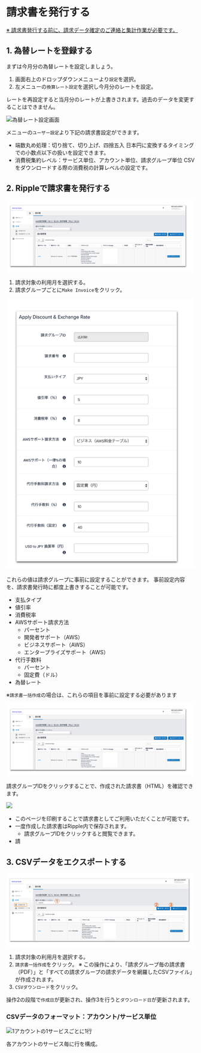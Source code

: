 # 請求書を発行する

[※ 請求書発行する前に、請求データ確定のご連絡と集計作業が必要です。](https://docs.mobingi.com/v/ripple/mobingi-ripple/mobingi-ripple-gai-yao#dashboard)

## 1. 為替レートを登録する

まずは今月分の為替レートを設定しましょう。

1. 画面右上のドロップダウンメニューより`設定`を選択。
2. 左メニューの`換算レート設定`を選択し今月分のレートを設定。

レートを再設定すると当月分のレートが上書きされます。過去のデータを変更することはできません。

![&#x70BA;&#x66FF;&#x30EC;&#x30FC;&#x30C8;&#x8A2D;&#x5B9A;&#x753B;&#x9762;](../.gitbook/assets/snip20180723_8.png)

メニューの`ユーザー設定`より下記の請求書設定ができます。

* 端数丸め処理：切り捨て、切り上げ、四捨五入 日本円に変換するタイミングでの小数点以下の扱いを設定できます。 
* 消費税集約レベル：サービス単位、アカウント単位、請求グループ単位 CSVをダウンロードする際の消費税の計算レベルの設定です。 

## 2. Rippleで請求書を発行する

![](../.gitbook/assets/snip20181005_6.png)

1. 請求対象の利用月を選択する。
2. 請求グループごとに`Make Invoice`をクリック。

![](../.gitbook/assets/snip20181005_4.png)

これらの値は請求グループに事前に設定することができます。 事前設定内容を、請求書発行時に都度上書きすることが可能です。

* 支払タイプ
* 値引率
* 消費税率
* AWSサポート請求方法
  * パーセント
  * 開発者サポート（AWS）
  * ビジネスサポート（AWS）
  * エンタープライズサポート（AWS）
* 代行手数料
  * パーセント
  * 固定費（ドル）
* 為替レート

※`請求書一括作成`の場合は、これらの項目を事前に設定する必要があります

![](../.gitbook/assets/snip20181005_6.png)

請求グループIDをクリックすることで、作成された請求書（HTML）を確認できます。

![](../.gitbook/assets/invoices.png)

* このページを印刷することで請求書としてご利用いただくことが可能です。
* 一度作成した請求書はRipple内で保存されます。
  * 請求グループIDをクリックすると閲覧できます。
* 請

## 3. CSVデータをエクスポートする

![](../.gitbook/assets/snip20181005_9.png)

1. 請求対象の利用月を選択する。
2. `請求書一括作成`をクリック。 ※ この操作により、「請求グループ毎の請求書（PDF）」と「すべての請求グループの請求データを網羅したCSVファイル」が作成されます。
3. `CSVダウンロード`をクリック。

操作2の段階で`作成日`が更新され、操作3を行うと`ダウンロード日`が更新されます。

### CSVデータのフォーマット：アカウント/サービス単位

![1&#x30A2;&#x30AB;&#x30A6;&#x30F3;&#x30C8;&#x306E;1&#x30B5;&#x30FC;&#x30D3;&#x30B9;&#x3054;&#x3068;&#x306B;1&#x884C;](../.gitbook/assets/csv_service.png)

各アカウントのサービス毎に行を構成。


